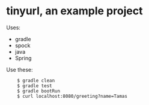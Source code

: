 # tinyurl, an example project

Uses:

* gradle
* spock
* java
* Spring

Use these:
```
    $ gradle clean
    $ gradle test
    $ gradle bootRun
    $ curl localhost:8080/greeting?name=Tamas
```